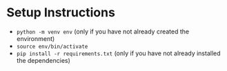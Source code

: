 # Setup Instructions

* `python -m venv env` (only if you have not already created the environment)
* `source env/bin/activate`
* `pip install -r requirements.txt` (only if you have not already installed the dependencies)